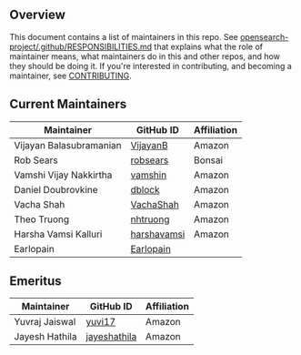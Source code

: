 ## Overview

This document contains a list of maintainers in this repo. See [opensearch-project/.github/RESPONSIBILITIES.md](https://github.com/opensearch-project/.github/blob/main/RESPONSIBILITIES.md#maintainer-responsibilities) that explains what the role of maintainer means, what maintainers do in this and other repos, and how they should be doing it. If you're interested in contributing, and becoming a maintainer, see [CONTRIBUTING](CONTRIBUTING.md).

## Current Maintainers

| Maintainer              | GitHub ID                                       | Affiliation |
|-------------------------|-------------------------------------------------|-------------|
| Vijayan Balasubramanian | [VijayanB](https://github.com/VijayanB)         | Amazon      |
| Rob Sears               | [robsears](https://github.com/robsears)         | Bonsai      |
| Vamshi Vijay Nakkirtha  | [vamshin](https://github.com/vamshin)           | Amazon      |
| Daniel Doubrovkine      | [dblock](https://github.com/dblock)             | Amazon      |
| Vacha Shah              | [VachaShah](https://github.com/VachaShah)       | Amazon      |
| Theo Truong             | [nhtruong](https://github.com/nhtruong)         | Amazon      |
| Harsha Vamsi Kalluri    | [harshavamsi](https://github.com/harshavamsi)   | Amazon      |
| Earlopain               | [Earlopain](https://github.com/Earlopain)       |             |


## Emeritus

| Maintainer              | GitHub ID                                       | Affiliation |
|-------------------------|-------------------------------------------------|-------------|
| Yuvraj Jaiswal          | [yuvi17](https://github.com/yuvi17)             | Amazon      |
| Jayesh Hathila          | [jayeshathila](https://github.com/jayeshathila) | Amazon      |
